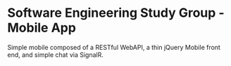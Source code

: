 Software Engineering Study Group - Mobile App
======

Simple mobile composed of a RESTful WebAPI, a thin jQuery Mobile front end, and simple chat via SignalR.
